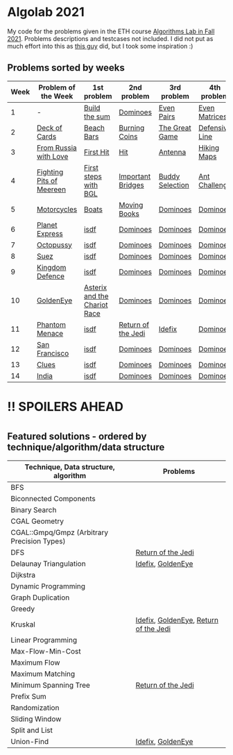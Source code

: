 # Algolab 2021
My code for the problems given in the ETH course [Algorithms Lab in Fall 2021](https://www.cadmo.ethz.ch/education/lectures/HS20/algolab/index.html). Problems descriptions and testcases not included. I did not put as much effort into this as [this guy](https://github.com/simon-hrabec/algolab-2020) did, but I took some inspiration :)


## Problems sorted by weeks
| Week | Problem of the Week                          | 1st problem                                                                  | 2nd problem                                              | 3rd problem                       | 4th problem                 |
| ---- | -------------------------------------------- | ---------------------------------------------------------------------------- | -------------------------------------------------------- | --------------------------------- | --------------------------- |
| 1    | -                                            | [Build the sum](problems/)                                                   | [Dominoes](problems/)                                    | [Even Pairs](problems/)           | [Even Matrices](problems/)  |
| 2    | [Deck of Cards](problems/)                   | [Beach Bars](problems/)                                                      | [Burning Coins](problems/)                               | [The Great Game](problems/)       | [Defensive Line](problems/) |
| 3    | [From Russia with Love](problems/)           | [First Hit](problems/)                                                       | [Hit](problems/)                                         | [Antenna](problems/)              | [Hiking Maps](problems/)    |
| 4    | [Fighting Pits of Meereen](problems/)        | [First steps with BGL](problems/)                                            | [Important Bridges](problems/)                           | [Buddy Selection](problems/)      | [Ant Challenge](problems/)  |
| 5    | [Motorcycles](problems/)                     | [Boats](problems/)                                                           | [Moving Books](problems/)                                | [Dominoes](problems/)             | [Dominoes](problems/)       |
| 6    | [Planet Express](problems/)                  | [isdf](problems/)                                                            | [Dominoes](problems/)                                    | [Dominoes](problems/)             | [Dominoes](problems/)       |
| 7    | [Octopussy](problems/)                       | [isdf](problems/)                                                            | [Dominoes](problems/)                                    | [Dominoes](problems/)             | [Dominoes](problems/)       |
| 8    | [Suez](problems/)                            | [isdf](problems/)                                                            | [Dominoes](problems/)                                    | [Dominoes](problems/)             | [Dominoes](problems/)       |
| 9    | [Kingdom Defence](problems/)                 | [isdf](problems/)                                                            | [Dominoes](problems/)                                    | [Dominoes](problems/)             | [Dominoes](problems/)       |
| 10   | [GoldenEye](problems/week10-potw-goldeneye/) | [Asterix and the Chariot Race](problems/week10-asterix_and_the_chariot_race) | [Dominoes](problems/)                                    | [Dominoes](problems/)             | [Dominoes](problems/)       |
| 11   | [Phantom Menace](problems/)                  | [isdf](problems/)                                                            | [Return of the Jedi](problems/week11-return_of_the_jedi) | [Idefix](problems/week11-idefix/) | [Dominoes](problems/)       |
| 12   | [San Francisco](problems/)                   | [isdf](problems/)                                                            | [Dominoes](problems/)                                    | [Dominoes](problems/)             | [Dominoes](problems/)       |
| 13   | [Clues](problems/)                           | [isdf](problems/)                                                            | [Dominoes](problems/)                                    | [Dominoes](problems/)             | [Dominoes](problems/)       |
| 14   | [India](problems/)                           | [isdf](problems/)                                                            | [Dominoes](problems/)                                    | [Dominoes](problems/)             | [Dominoes](problems/)       |


# !! SPOILERS AHEAD
# 
# 

## Featured solutions - ordered by technique/algorithm/data structure
| Technique, Data structure, algorithm        | Problems                                                                                                                                  |
| ------------------------------------------- | ----------------------------------------------------------------------------------------------------------------------------------------- |
| BFS                                         |                                                                                                                                           |
| Biconnected Components                      |                                                                                                                                           |
| Binary Search                               |                                                                                                                                           |
| CGAL Geometry                               |                                                                                                                                           |
| CGAL::Gmpq/Gmpz (Arbitrary Precision Types) |                                                                                                                                           |
| DFS                                         | [Return of the Jedi](problems/week11-return_of_the_jedi)                                                                                  |
| Delaunay Triangulation                      | [Idefix](problems/week11-idefix/), [GoldenEye](problems/week10-potw-goldeneye/)                                                           |
| Dijkstra                                    |                                                                                                                                           |
| Dynamic Programming                         |                                                                                                                                           |
| Graph Duplication                           |                                                                                                                                           |
| Greedy                                      |                                                                                                                                           |
| Kruskal                                     | [Idefix](problems/week11-idefix/), [GoldenEye](problems/week10-potw-goldeneye/), [Return of the Jedi](problems/week11-return_of_the_jedi) |
| Linear Programming                          |                                                                                                                                           |
| Max-Flow-Min-Cost                           |                                                                                                                                           |
| Maximum Flow                                |                                                                                                                                           |
| Maximum Matching                            |                                                                                                                                           |
| Minimum Spanning Tree                       | [Return of the Jedi](problems/week11-return_of_the_jedi)                                                                                  |
| Prefix Sum                                  |                                                                                                                                           |
| Randomization                               |                                                                                                                                           |
| Sliding Window                              |                                                                                                                                           |
| Split and List                              |                                                                                                                                           |
| Union-Find                                  | [Idefix](problems/week11-idefix/), [GoldenEye](problems/week10-potw-goldeneye/)                                                           |